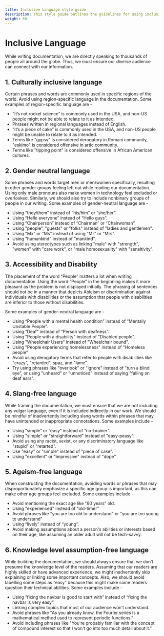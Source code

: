 ```yaml
---
title: Inclusive Language style guide
description: This style guide outlines the guidelines for using inclusive language in documentation.
weight: 60
---
```


# Inclusive Language

While writing documentation, we are directly speaking to thousands of people all around the globe.
Thus, we must ensure our diverse audience can connect with our information.

## 1. Culturally inclusive language

Certain phrases and words are commonly used in specific regions of the world. Avoid using region-specific language in the documentation.
Some examples of region-specific language are -

- “It’s not rocket science” is commonly used in the USA, and non-US people might not be able to relate to it as intended.
- Phrases written in regional languages instead of English.
- “It’s a piece of cake” is commonly used in the USA, and non-US people might be unable to relate to it as intended.
- Terms like "gypsy" is considered derogatory in Romani community, "eskimo" is considered offensive in artic community.
- Terms like "tipping point" is considered offensive in African American cultures.

## 2. Gender neutral language

Some phrases and words target men or men/women specifically, resulting in other gender groups feeling left out while reading our documentation. Using only male pronouns also make women in technology feel excluded or overlooked.
Similarly, we should also try to include nonbinary groups of people in our writing.
Some examples of gender-neutral language are -

- Using “they/them” instead of “his/him” or “she/her”.
- Using “Hello everyone” instead of “Hello guys”.
- Using “Chairperson” instead of “Chairman” or “Chairwoman”.
- Using "people", "guests" or "folks" instead of "ladies and gentlemen".
- Using "Mx" or "Ms" instead of using "Mr" or "Mrs".
- Using "humankind" instead of "mankind".
- Avoid using stereotypes such as linking "male" with "strength", "women" with "care work", or "male homosexuality" with "sensitivity".

## 3. Accessibility and Disability

The placement of the word “People” matters a lot when writing documentation.
Using the word “People” in the beginning makes it more pleasant as the problem is not displayed initially.
The phrasing of sentences should not be in a manner that depicts Ableism or discrimination against individuals with disabilities or
the assumption that people with disabilities are inferior to those without disabilities.

Some examples of gender-neutral language are -

- Using “People with a mental health condition” instead of “Mentally Unstable People”.
- Using “Deaf” instead of “Person with deafness”.
- Using "People with a disability" instead of "Disabled people".
- Using "Wheelchair Users" instead of "Wheelchair bound".
- Using "People experiencing homelessness" instead of "Homeless people"
- Avoid using derogatory terms that refer to people with disabilities like "crazy", "retarded", spaz, and "lame".
- Try using phrases like "overlook" or "ignore" instead of "turn a blind eye", or using "unheard" or "unnoticed" instead of saying "falling on deaf ears".

## 4. Slang-free language

While framing the documentation, we must ensure that we are not including any vulgar language, even if it is included indirectly in our work. We should be mindful of inadvertently including slang words within phrases that may have unintended or inappropriate connotations.
Some examples include -

- Using “simple” or “easy" instead of “no-brainer”.
- Using "simple" or "straightforward" instead of "easy-peasy".
- Avoid using any racist, sexist, or any discriminatory language like "stupid" or "retarted".
- Use "easy" or "simple" instead of "piece of cake".
- Using "excellent" or "impressive" instead of "dope"

## 5. Ageism-free language

When constructing the documentation, avoiding words or phrases that may disproportionately emphasize a specific age group is important, as this can make other age groups feel excluded.
Some examples include -

- Avoid mentioning the exact age like “60 years” old.
- Using "experienced" instead of "old-timer"
- Avoid phrases like "you are too old to understand" or "you are too young to understand"
- Using “lively” instead of “young”.
- Avoid making assumptions about a person's abilities or interests based on their age, like assuming an older adult will not be tech-savvy.

## 6. Knowledge level assumption-free language

While building the documentation, we should always ensure that we don’t presume the knowledge level of the readers.
Assuming that our readers are highly skilled or have advanced experience, we might inadvertently skip explaining or linking some important concepts. Also, we should avoid labelling some steps as “easy”
because this might make some readers question their technical abilities.
Some examples include -

- Using “fixing the navbar is good to start with” instead of “fixing the navbar is very easy”.
- Linking complex topics that most of our audience won’t understand.
- Avoid phrases like "As you already know, the Fourier series is a mathematical method used to represent periodic functions."
- Avoid including phrases like "You're probably familiar with the concept of compound interest so that I won't go into too much detail about it."
